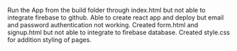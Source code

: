 Run the App from the build folder through index.html but not able to integrate firebase to github.
Able to create react app and deploy but email and password authentication not working.
Created form.html and signup.html but not able to integrate to firebase database.
Created style.css for addition styling of pages.
